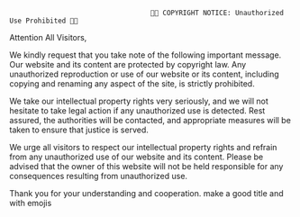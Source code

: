                                        🚫📝 COPYRIGHT NOTICE: Unauthorized Use Prohibited 🚫📝

Attention All Visitors,

We kindly request that you take note of the following important message. Our website and its content are protected by copyright law. Any unauthorized reproduction or use of our website or its content, including copying and renaming any aspect of the site, is strictly prohibited.

We take our intellectual property rights very seriously, and we will not hesitate to take legal action if any unauthorized use is detected. Rest assured, the authorities will be contacted, and appropriate measures will be taken to ensure that justice is served.

We urge all visitors to respect our intellectual property rights and refrain from any unauthorized use of our website and its content. Please be advised that the owner of this website will not be held responsible for any consequences resulting from unauthorized use.

Thank you for your understanding and cooperation.
make a good title and with emojis
